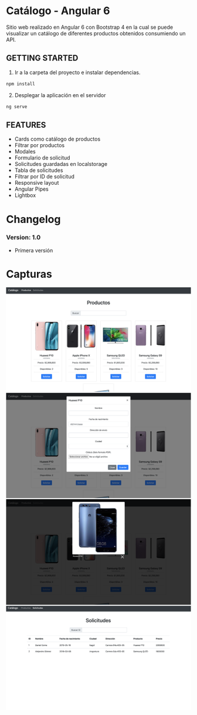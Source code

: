 # Catálogo - Angular 6

Sitio web realizado en Angular 6 con Bootstrap 4 en la cual se puede visualizar un catálogo de diferentes productos obtenidos consumiendo un API.

## GETTING STARTED

1. Ir a la carpeta del proyecto e instalar dependencias.
 ```bash
 npm install
 ```

2. Desplegar la aplicación en el servidor
 ```bash
 ng serve
 ```
## FEATURES

* Cards como catálogo de productos
* Filtrar por productos
* Modales
* Formulario de solicitud
* Solicitudes guardadas en localstorage
* Tabla de solicitudes
* Filtrar por ID de solicitud
* Responsive layout
* Angular Pipes
* Lightbox


# Changelog

### Version: 1.0

  * Primera versión
  
# Capturas
<img src="https://github.com/Dagoza/Catalogo/blob/master/src/assets/Imgrepo/Productos.png" >
<img src="https://github.com/Dagoza/Catalogo/blob/master/src/assets/Imgrepo/Solicitud.png" >
<img src="https://github.com/Dagoza/Catalogo/blob/master/src/assets/Imgrepo/Imagen.png" >
<img src="https://github.com/Dagoza/Catalogo/blob/master/src/assets/Imgrepo/TablaSolicitud.png" >
